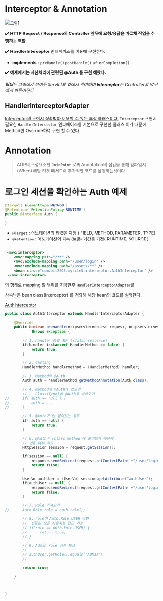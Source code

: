 # Interceptor & Annotation

![그림1](https://i.imgur.com/D3ITJmi.jpg)

**✔️ HTTP Request / Response의 Controller 앞뒤에 요청/응답을 가로채 작업을 수행하는 역할**

**✔️ HandlerInterceptor** 인터페이스를 이용해 구현한다.
- **implements** : `preHandle()` `postHandle()` `afterCompletion()`

**✔️ 예제에서는 세션처리에 관련된 @Auth 를 구현 해봤다.**

_**필터**는 그림에서 보이듯 Servlet의 앞에서 관여하며 **Interceptor**는 Controller의 앞뒤에서 이루어진다_

## HandlerInterceptorAdapter
[Interceptor의 구현시 상속받아 이용할 수 있는 추상 클래스이다.](https://docs.spring.io/spring-framework/docs/current/javadoc-api/org/springframework/web/servlet/handler/HandlerInterceptorAdapter.html)
`Interceptor` 구현시 필요한 `HandlerInterceptor` 인터페이스를 기본으로 구현한
클래스 이기 때문에 Method만 Override하여 구현 할 수 있다.

# Annotation
> AOP의 구성요소인 **`JoinPoint`** 로써 Annotation의 삽입을 통해 컴파일시(When) 해당 타겟 메서드에 추가적인 코드를 실행하는것이다.


# 로그인 세션을 확인하는 Auth 예제
```java
@Target( ElementType.METHOD )
@Retention( RetentionPolicy.RUNTIME )
public @interface Auth {

}
```
- `@Target` :  어노테이션의 타켓을 지정 ( FIELD, METHOD, PARAMETER, TYPE)
- `@Retention` : 어노테이션의 지속 (보존) 기간을 지정(  RUNTIME, SOURCE )  

```xml

 <mvc:interceptor>
    <mvc:mapping path="/**" />
    <mvc:exclude-mapping path="/user/login" />
    <mvc:exclude-mapping path="/assets/**" />
    <bean class="com.bit2015.mysite3.interceptor.AuthInterceptor" />
 </mvc:interceptor>
```
의 형태로 mapping 할 범위를 지정한후 `HandlerInterceptorAdapter`를

상속받은 bean class(Interceptor) 를 정의해 해당 bean의 코드를 실행한다.

[AuthInterceptor](https://github.com/jihunhong/mysite2/blob/master/src/main/java/com/cafe24/security/AuthInterceptor.java)
```java
public class AuthInterceptor extends HandlerInterceptorAdapter {

	@Override
	public boolean preHandle(HttpServletRequest request, HttpServletResponse response, Object handler)
			throws Exception {

		// 1. handler 종류 확인 (static resource)
		if(handler instanceof HandlerMethod == false) {
			return true;
		}

		// 2. casting
		HandlerMethod handlermethod = (HandlerMethod) handler;

		// 3. Method의 @Auth
		Auth auth = handlermethod.getMethodAnnotation(Auth.class);

		// 4. method에 @Auth가 없으면
		//    Class(Type)에 @Auth를 받아오기
//		if( auth == null ) {
//			auth = ...			
//		}

		// 5. @Auth가 안 붙어있는 경우
		if( auth == null) {
			return true;
		}

		// 6. @Auth가 (class method)에 붙어있기 때문에
		// 인증 여부 체크
		HttpSession session = request.getSession();

		if(session == null) {
			response.sendRedirect(request.getContextPath()+"/user/login");
			return false;
		}

		UserVo authUser = (UserVo) session.getAttribute("authUser");
		if(authUser == null) {
			response.sendRedirect(request.getContextPath()+"/user/login");
			return false;
		}

		// 7. Role 가져오기
//		Auth.Role role = auth.role();

		// 8. role이 Auth.Role.USER 라면
		//	인증된 모든 사용자는 접근 가능
		// if(role == Auth.Role.USER) {
		// 		return true;
		// }

		// 9. Admin Role 권한 체크
		//
		// authUser.getRole().equals("ADMIN")
		//

		return true;

	}



}
```
